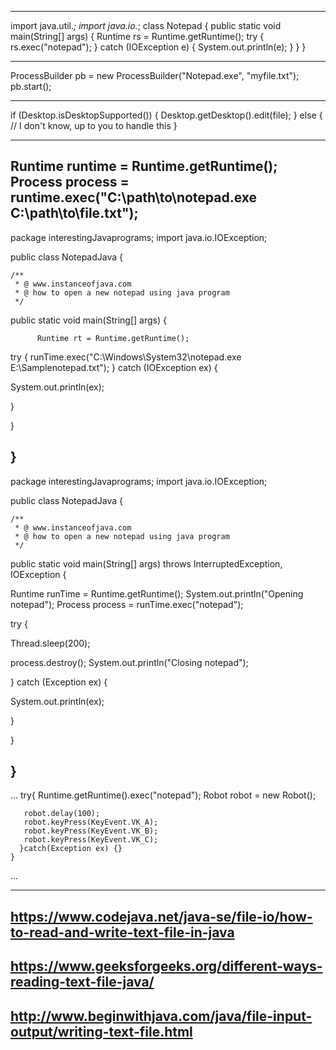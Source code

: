 
-------------------------------------------------------------------

import java.util.*;
import java.io.*;
class Notepad {
	public static void main(String[] args) {
		Runtime rs = Runtime.getRuntime();
		try {
			rs.exec("notepad");
		}
		catch (IOException e) {
			System.out.println(e);
		}
	}
}

-------------------------------------------------------------------

ProcessBuilder pb = new ProcessBuilder("Notepad.exe", "myfile.txt");
pb.start();

-------------------------------------------------------------------

if (Desktop.isDesktopSupported()) {
    Desktop.getDesktop().edit(file);
} else {
    // I don't know, up to you to handle this
}

-------------------------------------------------------------------
Runtime runtime = Runtime.getRuntime();
Process process = runtime.exec("C:\\path\\to\\notepad.exe C:\\path\\to\\file.txt");
-------------------------------------------------------------------
package interestingJavaprograms;
import java.io.IOException;
 
public class NotepadJava {
 
    /**
     * @ www.instanceofjava.com
     * @ how to open a new notepad using java program
     */
public static void main(String[] args) {
       
          Runtime rt = Runtime.getRuntime();
          
try {
   runTime.exec("C:\\Windows\\System32\\notepad.exe E:\\Samplenotepad.txt");
}
 catch (IOException ex) {
 
 System.out.println(ex);
 
}  
 
}
 
}
-------------------------------------------------------------------
package interestingJavaprograms;
import java.io.IOException;
 
public class NotepadJava {
 
    /**
     * @ www.instanceofjava.com
     * @ how to open a new notepad using java program
     */
public static void main(String[] args) throws InterruptedException, IOException {
        
Runtime runTime = Runtime.getRuntime();
System.out.println("Opening notepad");
Process process = runTime.exec("notepad");
          
try {
 
 
Thread.sleep(200); 

 process.destroy();
 System.out.println("Closing notepad");
 
}
 catch (Exception ex) {
 
 System.out.println(ex);
 
}  
 
}
 
}
-------------------------------------------------------------------
...
  try{
       Runtime.getRuntime().exec("notepad");
       Robot robot = new Robot();

       robot.delay(100);
       robot.keyPress(KeyEvent.VK_A);
       robot.keyPress(KeyEvent.VK_B);
       robot.keyPress(KeyEvent.VK_C);
      }catch(Exception ex) {}
    }
   ...

-------------------------------------------------------------------
https://www.codejava.net/java-se/file-io/how-to-read-and-write-text-file-in-java
-------------------------------------------------------------------
https://www.geeksforgeeks.org/different-ways-reading-text-file-java/
-------------------------------------------------------------------
http://www.beginwithjava.com/java/file-input-output/writing-text-file.html
-------------------------------------------------------------------

